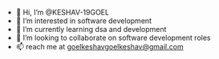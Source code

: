 - 👋 Hi, I’m @KESHAV-19GOEL
- 👀 I’m interested in software development
- 🌱 I’m currently learning dsa and development
- 💞️ I’m looking to collaborate on software development roles
- 📫 reach me at goelkeshavgoelkeshav@gmail.com



<!---
KESHAV-19GOEL/KESHAV-19GOEL is a ✨ special ✨ repository because its `README.md` (this file) appears on your GitHub profile.
You can click the Preview link to take a look at your changes.
--->
